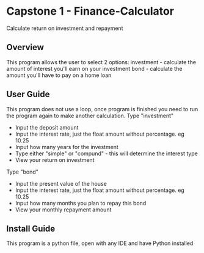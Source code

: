 # Capstone 1 - Finance-Calculator
Calculate return on investment and repayment

## Overview
This program allows the user to select 2 options:
investment - calculate the amount of interest you'll earn on your investment
bond - calculate the amount you'll have to pay on a home loan

## User Guide
This program does not use a loop, once program is finished you need to run the program again to make another calculation.
Type "investment"
* Input the deposit amount
* Input the interest rate, just the float amount without percentage. eg 10.25
* Input how many years for the investment
* Type either "simple" or "compund" - this will determine the interest type
* View your return on investment

Type "bond"
* Input the present value of the house
* Input the interest rate, just the float amount without percentage. eg 10.25
* Input how many months you plan to repay this bond
* View your monthly repayment amount

## Install Guide
This program is a python file, open with any IDE and have Python installed
